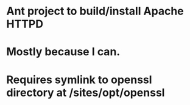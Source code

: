 # Ant project to build/install Apache HTTPD
# Mostly because I can.


# Requires symlink to openssl directory at /sites/opt/openssl
